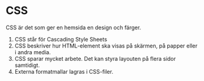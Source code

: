 
# CSS

CSS är det som ger en hemsida en design och färger.




1. CSS står för Cascading Style Sheets
2. CSS beskriver hur HTML-element ska visas på skärmen, på papper eller i andra media.
3. CSS sparar mycket arbete. Det kan styra layouten på flera sidor samtidigt.
4. Externa formatmallar lagras i CSS-filer.
